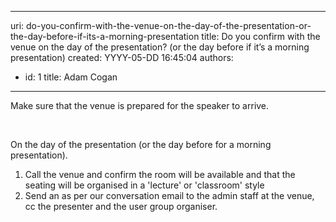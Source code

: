 

---
uri: do-you-confirm-with-the-venue-on-the-day-of-the-presentation-or-the-day-before-if-its-a-morning-presentation
title: Do you confirm with the venue on the day of the presentation? (or the day before if it’s a morning presentation)
created: YYYY-05-DD 16:45:04
authors:
  - id: 1
    title: Adam Cogan
---




<span class='intro'> <p>Make sure that the venue is prepared for the speaker to arrive.</p>​ </span>

<p>On the day of the presentation (or the day before for a morning presentation).</p><ol><li>Call the venue and confirm the room will be available and that the seating will be organised in a 'lecture' or 'classroom'​ style</li><li>Send an as per our conversation email to the admin staff at the venue, cc the presenter and the user group organiser.​​</li></ol>


